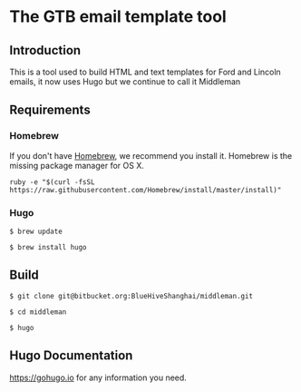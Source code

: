 # The GTB email template tool
## Introduction
This is a tool used to build HTML and text templates for Ford and Lincoln emails, it now uses Hugo but we continue to call it Middleman
## Requirements
### Homebrew
If you don't have [Homebrew](http://brew.sh), we recommend you install it. Homebrew is the missing package manager for OS X.
```
ruby -e "$(curl -fsSL https://raw.githubusercontent.com/Homebrew/install/master/install)"
```
### Hugo
```
$ brew update

$ brew install hugo
```
## Build
```
$ git clone git@bitbucket.org:BlueHiveShanghai/middleman.git

$ cd middleman

$ hugo
```
## Hugo Documentation
https://gohugo.io for any information you need.